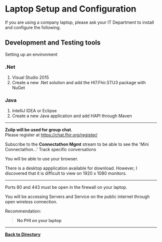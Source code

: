 
Laptop Setup and Configuration
==============================

If you are using a company laptop, please ask your IT Department to install and configure 
the following.

Development and Testing tools
-----------------------------
Setting up an environment 

### .Net ###

1. Visual Studio 2015
2. Create a new .Net solution and add the Hl7.Fhir.STU3 package with NuGet 

### Java ###

1. IntelliJ IDEA or Eclipse
2. Create a new Java application and add HAPI through Maven

----------




**Zulip will be used for group chat**.  
Please register at https://chat.fhir.org/register/ 

Subscribe to the **Connectathon Mgmt** stream to be able to see the 'Mini Connectathon…’ Track specific conversations

You will be able to use your browser. 

There is a desktop appplication available for download.
However, I discovered that it is difficult to view on 1920 x 1080 monitors.

----------
Ports 80 and 443 must be open in the firewall on your laptop.

You will be accessing Servers and Service on the public internet through open wireless 
connection.

Recommendation: 
> **No PHI on your laptop**

----------
[**Back to Directory** ](https://howardedidin.github.io/Mini-Connectathon/)

